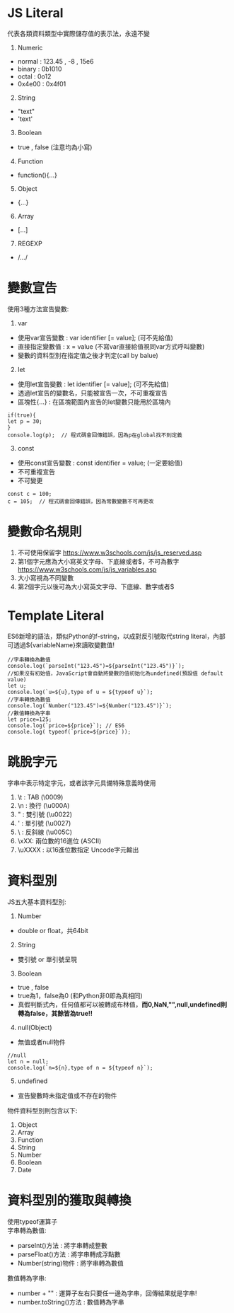 # JS Literal
代表各類資料類型中實際儲存值的表示法，永遠不變
1. Numeric
  - normal : 123.45 , -8 , 15e6
  - binary : 0b1010
  - octal : 0o12
  - 0x4e00 : 0x4f01
2. String
  - "text"
  - 'text'
3. Boolean
  - true , false (注意均為小寫)
4. Function
  - function(){...}
5. Object
  - {...}
6. Array
  - [...]
7. REGEXP
  - /.../

# 變數宣告
使用3種方法宣告變數:
1. var
  - 使用var宣告變數 : var identifier [= value];  (可不先給值)
  - 直接指定變數值 : x = value (不寫var直接給值視同var方式呼叫變數)
  - 變數的資料型別在指定值之後才判定(call by balue)
2. let
  - 使用let宣告變數 : let identifier [= value]; (可不先給值)
  - 透過let宣告的變數名，只能被宣告一次，不可重複宣告
  - 區塊性{...} : 在區塊範圍內宣告的let變數只能用於區塊內
```
if(true){
let p = 30;
}
console.log(p);  // 程式碼會回傳錯誤，因為p在global找不到定義 
```
3. const 
  - 使用const宣告變數 : const identifier = value; (一定要給值)
  - 不可重複宣告
  - 不可變更
```
const c = 100;
c = 105;  // 程式碼會回傳錯誤，因為常數變數不可再更改 
```

# 變數命名規則
1. 不可使用保留字 https://www.w3schools.com/js/js_reserved.asp
2. 第1個字元應為大小寫英文字母、下底線或者$，不可為數字 https://www.w3schools.com/js/js_variables.asp
3. 大小寫視為不同變數
4. 第2個字元以後可為大小寫英文字母、下底線、數字或者$

# Template Literal
ES6新增的語法，類似Python的f-string，以成對反引號取代string literal，內部可透過${variableName}來讀取變數值!  
```
//字串轉換為數值
console.log(`parseInt("123.45")=${parseInt("123.45")}`);
//如果沒有初始值，JavaScript會自動將變數的值初始化為undefined(預設值 default value)        
let u;
console.log(`u=${u},type of u = ${typeof u}`);
//字串轉換為數值
console.log(`Number("123.45")=${Number("123.45")}`);
//數值轉換為字串
let price=125;
console.log(`price=${price}`); // ES6
console.log( typeof(`price=${price}`));
```

# 跳脫字元
字串中表示特定字元，或者該字元具備特殊意義時使用
1. \t : TAB (\0009)
2. \n : 換行 (\u000A)
3. \" : 雙引號 (\u0022)
4. \' : 單引號 (\u0027)
5. \\ : 反斜線 (\u005C)
6. \xXX: 兩位數的16進位 (ASCII)
7. \uXXXX : 以16進位數指定 Uncode字元輸出

# 資料型別
JS五大基本資料型別:
1. Number
  - double or float，共64bit
2. String
  - 雙引號 or 單引號呈現
3. Boolean
  - true , false
  - true為1，false為0 (和Python非0即為真相同)
  - 真假判斷式內，任何值都可以被轉成布林值，**而0,NaN,"",null,undefined則轉為false，其餘皆為true!!**
4. null(Object)
  - 無值或者null物件 
```
//null
let n = null;
console.log(`n=${n},type of n = ${typeof n}`);
```
5. undefined
  - 宣告變數時未指定值或不存在的物件

物件資料型別則包含以下:
1. Object
2. Array
3. Function
4. String
5. Number
6. Boolean
7. Date

# 資料型別的獲取與轉換
使用typeof運算子  
字串轉為數值: 
  - parseInt()方法 : 將字串轉成整數
  - parseFloat()方法 : 將字串轉成浮點數
  - Number(string)物件 : 將字串轉為數值  


數值轉為字串:
  - number + "" : 運算子左右只要任一邊為字串，回傳結果就是字串!
  - number.toString()方法 : 數值轉為字串
